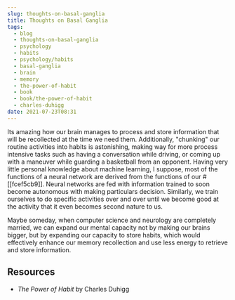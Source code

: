 ```yaml
---
slug: thoughts-on-basal-ganglia
title: Thoughts on Basal Ganglia
tags:
  - blog
  - thoughts-on-basal-ganglia
  - psychology
  - habits
  - psychology/habits
  - basal-ganglia
  - brain
  - memory
  - the-power-of-habit
  - book
  - book/the-power-of-habit
  - charles-duhigg
date: 2021-07-23T08:31
---
```



Its amazing how our brain manages to process and store information that will be
recollected at the time we need them. Additionally, "chunking" our routine
activities into habits is astonishing, making way for more process intensive
tasks such as having a conversation while driving, or coming up with a maneuver
while guarding a basketball from an opponent. Having very little personal
knowledge about machine learning, I suppose, most of the functions of a neural
network are derived from the functions of our #[[fcef5cb9]]. Neural networks are
fed with information trained to soon become autonomous with making particulars
decision. Similarly, we train ourselves to do specific activities over and over
until we become good at the activity that it even becomes second nature to us.

Maybe someday, when computer science and neurology are completely married, we
can expand our mental capacity not by making our brains bigger, but by expanding
our capacity to store habits, which would effectively enhance our memory
recollection and use less energy to retrieve and store information.

## Resources

- _The Power of Habit_ by Charles Duhigg

